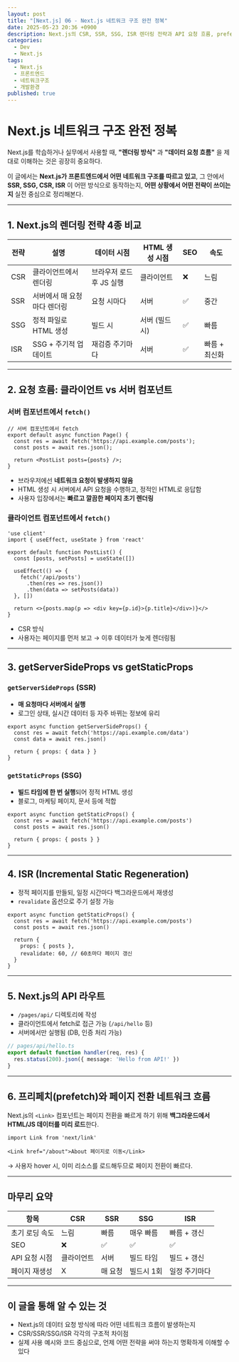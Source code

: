 ```yaml
---
layout: post
title: "[Next.js] 06 - Next.js 네트워크 구조 완전 정복"
date: 2025-05-23 20:36 +0900
description: Next.js의 CSR, SSR, SSG, ISR 렌더링 전략과 API 요청 흐름, prefetch 등 네트워크 구조를 실전 중심으로 정리한 글입니다. 프론트엔드 개발자가 알아야 할 Next.js의 네트워크 작동 원리를 완전히 이해할 수 있습니다.
categories:
  - Dev
  - Next.js
tags:
  - Next.js
  - 프론트엔드
  - 네트워크구조
  - 개발환경  
published: true
---
```


# Next.js 네트워크 구조 완전 정복

Next.js를 학습하거나 실무에서 사용할 때, **"렌더링 방식"** 과 **"데이터 요청 흐름"** 을 제대로 이해하는 것은 굉장히 중요하다.

이 글에서는 **Next.js가 프론트엔드에서 어떤 네트워크 구조를 따르고 있고**, 그 안에서 **SSR, SSG, CSR, ISR** 이 어떤 방식으로 동작하는지, **어떤 상황에서 어떤 전략이 쓰이는지** 실전 중심으로 정리해본다.

---

## 1. Next.js의 렌더링 전략 4종 비교

| 전략  | 설명              | 데이터 시점          | HTML 생성 시점 | SEO | 속도       |
| --- | --------------- | --------------- | ---------- | --- | -------- |
| CSR | 클라이언트에서 렌더링     | 브라우저 로드 후 JS 실행 | 클라이언트      | ❌   | 느림       |
| SSR | 서버에서 매 요청마다 렌더링 | 요청 시마다          | 서버         | ✅   | 중간       |
| SSG | 정적 파일로 HTML 생성  | 빌드 시            | 서버 (빌드시)   | ✅   | 빠름       |
| ISR | SSG + 주기적 업데이트  | 재검증 주기마다        | 서버         | ✅   | 빠름 + 최신화 |

---

## 2. 요청 흐름: 클라이언트 vs 서버 컴포넌트

### 서버 컴포넌트에서 `fetch()`

```tsx
// 서버 컴포넌트에서 fetch
export default async function Page() {
  const res = await fetch('https://api.example.com/posts');
  const posts = await res.json();

  return <PostList posts={posts} />;
}
```

* 브라우저에선 **네트워크 요청이 발생하지 않음**
* HTML 생성 시 서버에서 API 요청을 수행하고, 정적인 HTML로 응답함
* 사용자 입장에서는 **빠르고 깔끔한 페이지 초기 렌더링**

### 클라이언트 컴포넌트에서 `fetch()`

```tsx
'use client'
import { useEffect, useState } from 'react'

export default function PostList() {
  const [posts, setPosts] = useState([])

  useEffect(() => {
    fetch('/api/posts')
      .then(res => res.json())
      .then(data => setPosts(data))
  }, [])

  return <>{posts.map(p => <div key={p.id}>{p.title}</div>)}</>
}
```

* CSR 방식
* 사용자는 페이지를 먼저 보고 → 이후 데이터가 늦게 렌더링됨

---

## 3. getServerSideProps vs getStaticProps

### `getServerSideProps` (SSR)

* **매 요청마다 서버에서 실행**
* 로그인 상태, 실시간 데이터 등 자주 바뀌는 정보에 유리

```tsx
export async function getServerSideProps() {
  const res = await fetch('https://api.example.com/data')
  const data = await res.json()

  return { props: { data } }
}
```

### `getStaticProps` (SSG)

* **빌드 타임에 한 번 실행**되어 정적 HTML 생성
* 블로그, 마케팅 페이지, 문서 등에 적합

```tsx
export async function getStaticProps() {
  const res = await fetch('https://api.example.com/posts')
  const posts = await res.json()

  return { props: { posts } }
}
```

---

## 4. ISR (Incremental Static Regeneration)

* 정적 페이지를 만들되, 일정 시간마다 백그라운드에서 재생성
* `revalidate` 옵션으로 주기 설정 가능

```tsx
export async function getStaticProps() {
  const res = await fetch('https://api.example.com/posts')
  const posts = await res.json()

  return {
    props: { posts },
    revalidate: 60, // 60초마다 페이지 갱신
  }
}
```

---

## 5. Next.js의 API 라우트

* `/pages/api/` 디렉토리에 작성
* 클라이언트에서 fetch로 접근 가능 (`/api/hello` 등)
* 서버에서만 실행됨 (DB, 인증 처리 가능)

```ts
// pages/api/hello.ts
export default function handler(req, res) {
  res.status(200).json({ message: 'Hello from API!' })
}
```

---

## 6. 프리페치(prefetch)와 페이지 전환 네트워크 흐름

Next.js의 `<Link>` 컴포넌트는 페이지 전환을 빠르게 하기 위해 **백그라운드에서 HTML/JS 데이터를 미리 로드**한다.

```tsx
import Link from 'next/link'

<Link href="/about">About 페이지로 이동</Link>
```

→ 사용자 hover 시, 이미 리소스를 로드해두므로 페이지 전환이 빠르다.

---

## 마무리 요약

| 항목        | CSR   | SSR  | SSG    | ISR     |
| --------- | ----- | ---- | ------ | ------- |
| 초기 로딩 속도  | 느림    | 빠름   | 매우 빠름  | 빠름 + 갱신 |
| SEO       | ❌     | ✅    | ✅      | ✅       |
| API 요청 시점 | 클라이언트 | 서버   | 빌드 타임  | 빌드 + 갱신 |
| 페이지 재생성   | X     | 매 요청 | 빌드시 1회 | 일정 주기마다 |

---

## 이 글을 통해 알 수 있는 것

* Next.js의 데이터 요청 방식에 따라 어떤 네트워크 흐름이 발생하는지
* CSR/SSR/SSG/ISR 각각의 구조적 차이점
* 실제 사용 예시와 코드 중심으로, 언제 어떤 전략을 써야 하는지 명확하게 이해할 수 있다
